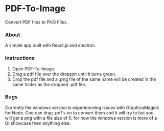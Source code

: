 # PDF-To-Image
Convert PDF files to PNG Files.

### About
A simple app built with React.js and electron.

### Instructions
1. Open PDF-To-Image.
2. Drag a pdf file over the dropzon until it turns green.
3. Drop the pdf file and a .png file of the same name will be created in the same folder as the dropped .pdf file.

### Bugs
Currently the windows version is experienceing issues with GraphicsMagick for Node. 
One can drag .pdf's on to convert them and it will try to but you will get a png with a file size of 0.
for now the windows version is more of a UI showcase then anything else.
